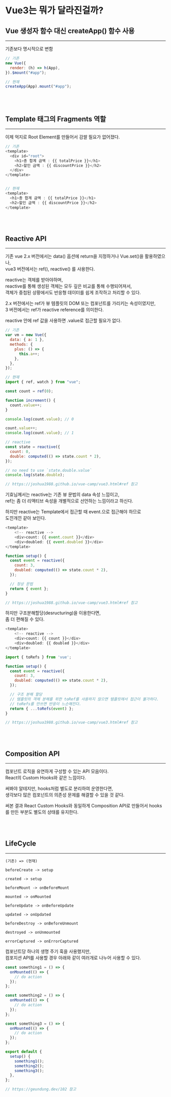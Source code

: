 # Vue3는 뭐가 달라진걸까?

## Vue 생성자 함수 대신 createApp() 함수 사용

---

기존보다 명시적으로 변함

```js
// 기존
new Vue({
  render: (h) => h(App),
}).$mount("#app");

// 현재
createApp(App).mount("#app");
```

<br/>
<br/>

## Template 태그의 Fragments 역할

---

이제 억지로 Root Element를 만들어서 감쌀 필요가 없어졌다.

```js
// 기존
<template>
  <div id="root">
    <h1>총 합계 금액 : {{ totalPrice }}</h1>
    <h2>할인 금액 : {{ discountPrice }}</h2>
  </div>
</template>


// 현재
<template>
  <h1>총 합계 금액 : {{ totalPrice }}</h1>
  <h2>할인 금액 : {{ discountPrice }}</h2>
</template>
```

<br/>
<br/>

## Reactive API

---

기존 vue 2.x 버전에서는 data() 옵션에 return을 지정하거나 Vue.set()을 활용하였으나,<br/>
vue3 버전에서는 ref(), reactive() 를 사용한다.<br/>

reactive는 객체를 받아야하며,<br/>
reactive를 통해 생성된 객체는 모두 깊은 비교를 통해 수행되어져서,<br/>
객체가 중첩된 상황에서도 반응형 데이터를 쉽게 조작하고 처리할 수 있다.<br/>

2.x 버전에서는 ref가 뷰 템플릿의 DOM 또는 컴포넌트를 가리키는 속성이였지만,<br/>
3 버전에서는 ref가 reactive reference를 의미한다.<br/>

reactive 안에 ref 값을 사용하면 .value로 접근할 필요가 없다.<br/>

```js
// 기존
var vm = new Vue({
  data: { a: 1 },
  methods: {
    plus: () => {
      this.a++;
    },
  },
});

// 현재
import { ref, watch } from "vue";

const count = ref(0);

function increment() {
  count.value++;
}

console.log(count.value); // 0

count.value++;
console.log(count.value); // 1

// reactive
const state = reactive({
  count: 0,
  double: computed(() => state.count * 2),
});

// no need to use `state.double.value`
console.log(state.double);

// https://joshua1988.github.io/vue-camp/vue3.html#ref 참고
```

기효님께서는 reactive는 기존 뷰 문법의 data 속성 느낌이고,<br/>
ref는 좀 더 리액티브 속성을 개별적으로 선언하는 느낌이라고 하신다.<br/>

하지만 reactive는 Template에서 접근할 때 event.으로 접근해야 하므로<br/>
도낀개낀 같아 보인다.<br/>

```js
<template>
    <!-- reactive -->
    <div>count: {{ event.count }}</div>
    <div>doubled: {{ event.doubled }}</div>
</template>

function setup() {
  const event = reactive({
    count: 3,
    doubled: computed(() => state.count * 2),
  });

  // 정상 문법
  return { event };
}

// https://joshua1988.github.io/vue-camp/vue3.html#ref 참고
```

하지만 구조분해할당(desructuring)을 이용한다면,<br/>
좀 더 편해질 수 있다.<br/>

```js
<template>
    <!-- reactive -->
    <div>count: {{ count }}</div>
    <div>doubled: {{ doubled }}</div>
</template>

import { toRefs } from 'vue';

function setup() {
  const event = reactive({
    count: 3,
    doubled: computed(() => state.count * 2),
  });

  // 구조 분해 할당
  // 템플릿의 객체 분해를 위한 toRef를 사용하지 않으면 템플릿에서 접근이 불가하다.
  // toRefs를 안쓰면 반응이 느슨해진다.
  return { ...toRefs(event) };
}

// https://joshua1988.github.io/vue-camp/vue3.html#ref 참고
```

<br/>
<br/>

## Composition API

---

컴포넌트 로직을 유연하게 구성할 수 있는 API 모음이다.<br/>
React의 Custom Hooks와 같은 느낌이다.<br/>

써봐야 알테지만, hooks처럼 별도로 분리하여 운영한다면,<br/>
생각보다 많은 컴포넌트의 의존성 문제를 해결할 수 있을 것 같다.<br/>

써본 결과 React Custom Hooks와 동일하게
Composition API로 만들어서 hooks를 만든 부분도 별도의 상태를 유지한다.<br/>

<br/>
<br/>

## LifeCycle

---

```
(기존) => (현재)

beforeCreate -> setup

created -> setup

beforeMount -> onBeforeMount

mounted -> onMounted

beforeUpdate -> onBeforeUpdate

updated -> onUpdated

beforeDestroy -> onBeforeUnmount

destroyed -> onUnmounted

errorCaptured -> onErrorCaptured
```

컴포넌트당 하나의 생명 주기 훅을 사용했지만,<br/>
컴포지션 API를 사용할 경우 아래와 같이 여러개로 나누어 사용할 수 있다.<br/>

```js
const something1 = () => {
  onMounted(() => {
    // do action
  });
};

const something2 = () => {
  onMounted(() => {
    // do action
  });
};

const something3 = () => {
  onMounted(() => {
    // do action
  });
};

export default {
  setup() {
    something1();
    something2();
    something3();
  },
};

// https://geundung.dev/102 참고
```
